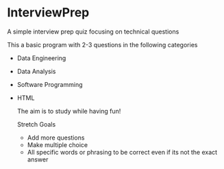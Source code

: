 # InterviewPrep
A simple interview prep quiz focusing on technical questions

This a basic program with 2-3 questions in the following categories
- Data Engineering
- Data Analysis
- Software Programming
- HTML

  The aim is to study while having fun!

  Stretch Goals
  - Add more questions
  - Make multiple choice
  - All specific words or phrasing to be correct even if its not the exact answer
   
